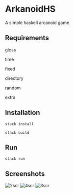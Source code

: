 # ArkanoidHS

A simple haskell arcanoid game

## Requirements
gloss

time

fixed

directory

random

extra

## Installation
``stack install``

``stack build``

## Run
``stack run``


## Screenshots
![2scr](https://user-images.githubusercontent.com/36276118/78724504-47526b00-7936-11ea-90cc-c2e84813d212.jpg)
![4scr](https://user-images.githubusercontent.com/36276118/78724524-4cafb580-7936-11ea-9135-ebe7730f5fc1.jpg)
![3scr](https://user-images.githubusercontent.com/36276118/78724515-4a4d5b80-7936-11ea-8c87-52e930d27a3d.jpg)

